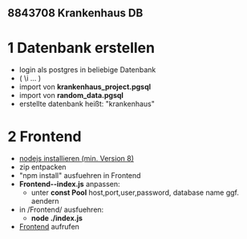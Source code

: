 ## 8843708 Krankenhaus DB

# 1 Datenbank erstellen
- login als postgres in beliebige Datenbank
- ( \i ... )
- import von **krankenhaus_project.pgsql**
- import von **random_data.pgsql**
- erstellte datenbank heißt:  "krankenhaus"

# 2 Frontend
- [nodejs installieren (min. Version 8)](https://nodejs.org/en/download/package-manager/#debian-and-ubuntu-based-linux-distributions)
- zip entpacken
- "npm install" ausfuehren in Frontend
- **Frontend--index.js** anpassen:
    - unter **const Pool** host,port,user,password, database name ggf. aendern
- in /Frontend/ ausfuehren:
    - **node ./index.js**
- [Frontend](localhost:3000) aufrufen